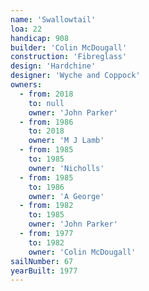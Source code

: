 ```yaml
---
name: 'Swallowtail'
loa: 22
handicap: 908
builder: 'Colin McDougall'
construction: 'Fibreglass'
design: 'Hardchine'
designer: 'Wyche and Coppock'
owners:
  - from: 2018
    to: null
    owner: 'John Parker'
  - from: 1986
    to: 2018
    owner: 'M J Lamb'
  - from: 1985
    to: 1985
    owner: 'Nicholls'
  - from: 1985
    to: 1986
    owner: 'A George'
  - from: 1982
    to: 1985
    owner: 'John Parker'
  - from: 1977
    to: 1982
    owner: 'Colin McDougall'
sailNumber: 67
yearBuilt: 1977
---
```


